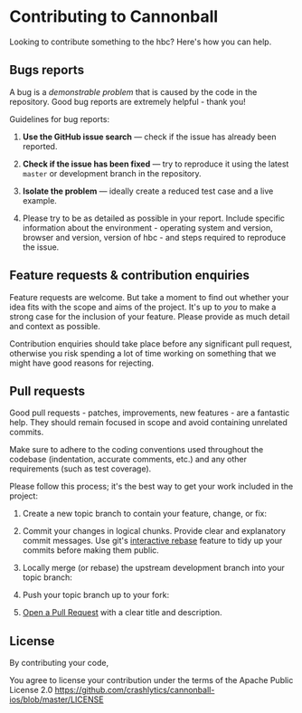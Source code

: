 # Contributing to Cannonball

Looking to contribute something to the hbc? Here's how you can help.

## Bugs reports

A bug is a _demonstrable problem_ that is caused by the code in the
repository. Good bug reports are extremely helpful - thank you!

Guidelines for bug reports:

1. **Use the GitHub issue search** &mdash; check if the issue has already been
   reported.

2. **Check if the issue has been fixed** &mdash; try to reproduce it using the
   latest `master` or development branch in the repository.

3. **Isolate the problem** &mdash; ideally create a reduced test
   case and a live example.

4. Please try to be as detailed as possible in your report. Include specific
   information about the environment - operating system and version, browser
   and version, version of hbc - and steps required to reproduce the issue.

## Feature requests & contribution enquiries

Feature requests are welcome. But take a moment to find out whether your idea
fits with the scope and aims of the project. It's up to *you* to make a strong
case for the inclusion of your feature. Please provide as much detail and
context as possible.

Contribution enquiries should take place before any significant pull request,
otherwise you risk spending a lot of time working on something that we might
have good reasons for rejecting.

## Pull requests

Good pull requests - patches, improvements, new features - are a fantastic
help. They should remain focused in scope and avoid containing unrelated
commits.

Make sure to adhere to the coding conventions used throughout the codebase
(indentation, accurate comments, etc.) and any other requirements (such as test
coverage).

Please follow this process; it's the best way to get your work included in the
project:

1. Create a new topic branch to contain your feature, change, or fix:

2. Commit your changes in logical chunks. Provide clear and explanatory commit
   messages. Use git's [interactive rebase](https://help.github.com/articles/interactive-rebase)
   feature to tidy up your commits before making them public.

3. Locally merge (or rebase) the upstream development branch into your topic branch:

4. Push your topic branch up to your fork:

5. [Open a Pull Request](http://help.github.com/send-pull-requests/) with a
   clear title and description.

## License

By contributing your code,

You agree to license your contribution under the terms of the Apache Public License 2.0
https://github.com/crashlytics/cannonball-ios/blob/master/LICENSE

